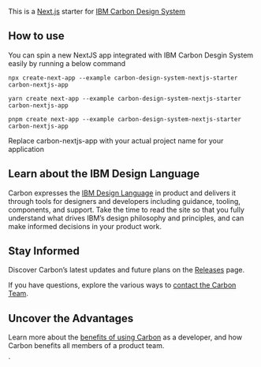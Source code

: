 This is a [Next.js](https://nextjs.org/) starter for [IBM Carbon Design System](https://github.com/carbon-design-system/carbon)

## How to use

You can spin a new NextJS app  integrated with IBM Carbon Desgin System  easily by running a below command

`npx create-next-app --example carbon-design-system-nextjs-starter carbon-nextjs-app`

`yarn create next-app --example carbon-design-system-nextjs-starter carbon-nextjs-app`

`pnpm create next-app --example carbon-design-system-nextjs-starter carbon-nextjs-app`

Replace carbon-nextjs-app with your actual project name for your application


## Learn about the IBM Design Language

Carbon expresses the [IBM Design Language](https://www.ibm.com/design/language/) in product and delivers it through tools for designers and developers including guidance, tooling, components, and support. Take the time to read the site so that you fully understand what drives IBM’s design philosophy and principles, and can make informed decisions in your product work.

## Stay Informed
Discover Carbon’s latest updates and future plans on the [Releases](https://carbondesignsystem.com/all-about-carbon/releases) page.

If you have questions, explore the various ways to [contact the Carbon Team](https://carbondesignsystem.com/help/contact-us).

## Uncover the Advantages

Learn more about the [benefits of using Carbon](https://carbondesignsystem.com/all-about-carbon/who-uses-carbon/) as a developer, and how Carbon benefits all members of a product team.

`



